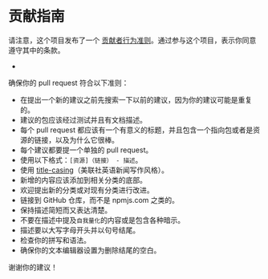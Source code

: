 # 贡献指南

请注意，这个项目发布了一个 [贡献者行为准则](https://github.com/spring-projects/spring-framework/blob/master/CODE_OF_CONDUCT.adoc)。通过参与这个项目，表示你同意遵守其中的条款。

-

确保你的 pull request 符合以下准则：

- 在提出一个新的建议之前先搜索一下以前的建议，因为你的建议可能是重复的。
- 建议的包应该经过测试并且有文档描述。
- 每个 pull request 都应该有一个有意义的标题，并且包含一个指向包或者是资源的链接，以及为什么它很棒。
- 每个建议都要提一个单独的 pull request。
- 使用以下格式：`[资源]（链接） - 描述`。
- 使用 [title-casing](http://titlecapitalization.com)（美联社英语新闻写作风格）。
- 新增的内容应该添加到相关分类的底部。
- 欢迎提出新的分类或对现有分类进行改进。
- 链接到 GitHub 仓库，而不是 npmjs.com 之类的。
- 保持描述简短而又表达清楚。
- 不要在描述中提及`自我量化`的内容或是包含各种暗示。
- 描述要以大写字母开头并以句号结尾。
- 检查你的拼写和语法。
- 确保你的文本编辑器设置为删除结尾的空白。

谢谢你的建议！

